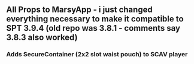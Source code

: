 ## All Props to MarsyApp - i just changed everything necessary to make it compatible to SPT 3.9.4 (old repo was 3.8.1 - comments say 3.8.3 also worked)

### Adds SecureContainer (2x2 slot waist pouch) to SCAV player
